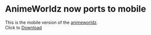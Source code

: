 # AnimeWorldz now ports to mobile

This is the mobile version of the [animeworldz](https://github.com/Dovakiin0/animeworldz).  
Click to [Download](https://github.com/Dovakiin0/animeworldz-mobile/releases/download/2.0.0/animeworldz-signed.apk)
